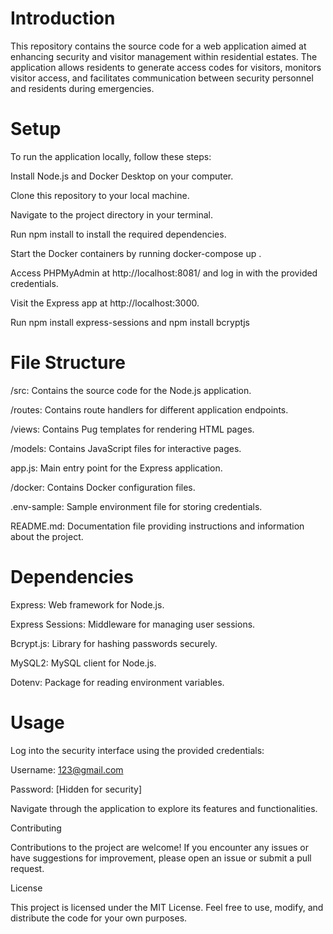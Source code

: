 # Introduction 

This repository contains the source code for a web application aimed at enhancing security and visitor management within residential estates. The application allows residents to generate access codes for visitors, monitors visitor access, and facilitates communication between security personnel and residents during emergencies. 

# Setup 

To run the application locally, follow these steps: 

Install Node.js and Docker Desktop on your computer. 

Clone this repository to your local machine. 

Navigate to the project directory in your terminal. 

Run npm install to install the required dependencies. 

Start the Docker containers by running docker-compose up . 

Access PHPMyAdmin at http://localhost:8081/ and log in with the provided credentials. 

Visit the Express app at http://localhost:3000. 

Run npm install express-sessions and npm install bcryptjs 

# File Structure 

/src: Contains the source code for the Node.js application. 

/routes: Contains route handlers for different application endpoints. 

/views: Contains Pug templates for rendering HTML pages. 

/models: Contains JavaScript files for interactive pages. 

app.js: Main entry point for the Express application. 

/docker: Contains Docker configuration files. 

.env-sample: Sample environment file for storing credentials. 

README.md: Documentation file providing instructions and information about the project. 

# Dependencies 

Express: Web framework for Node.js. 

Express Sessions: Middleware for managing user sessions. 

Bcrypt.js: Library for hashing passwords securely. 

MySQL2: MySQL client for Node.js. 

Dotenv: Package for reading environment variables. 

# Usage 

Log into the security interface using the provided credentials: 

Username: 123@gmail.com 

Password: [Hidden for security] 

Navigate through the application to explore its features and functionalities. 

Contributing 

Contributions to the project are welcome! If you encounter any issues or have suggestions for improvement, please open an issue or submit a pull request. 

License 

This project is licensed under the MIT License. Feel free to use, modify, and distribute the code for your own purposes. 

 